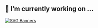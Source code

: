 ## 🔭 I’m currently working on ...
[![SVG Banners](https://svg-banners.vercel.app/api?type=origin&text1=Momoriarty&width=800&height=400)](https://github.com/Akshay090/svg-banners)
